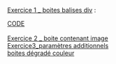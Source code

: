 [Exercice 1 _ boites balises div](exercice.html) : <div>[CODE](exercice-html.txt)</div><br>
[Exercice 2 _ boite contenant image](exercice2_boite_image.html) <br>
[Exercice3_paramètres additionnels](exercice3.html)<br>
[boites dégradé couleur](degrades.html)


